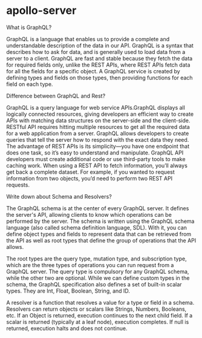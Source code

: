 # apollo-server

What is GraphQL?

GraphQL is a language that enables us to provide a complete and understandable description of the data in our API. GraphQL is a syntax that describes how to ask for data, and is generally used to load data from a server to a client. GraphQL are fast and stable because they fetch the data for required fields only, unlike the REST APIs, where REST APIs fetch data for all the fields for a specific object. A GraphQL service is created by defining types and fields on those types, then providing functions for each field on each type.

Difference between GraphQL and Rest?

GraphQL is a query language for web service APIs.GraphQL displays all logically connected resources, giving developers an efficient way to create APIs with matching data structures on the server-side and the client-side.	
RESTful API requires hitting multiple resources to get all the required data for a web application from a server.
GraphQL allows developers to create queries that tell the server how to respond with the exact data they need.	
The advantage of REST APIs is its simplicity—you have one endpoint that does one task, so it’s easy to understand and manipulate.
GraphQL API developers must create additional code or use third-party tools to make caching work.
When using a REST API to fetch information, you’ll always get back a complete dataset. For example, if you wanted to request information from two objects, you’d need to perform two REST API requests.

Write down about Schema and Resolvers?

The GraphQL schema is at the center of every GraphQL server. It defines the server's API, allowing clients to know which operations can be performed by the server. The schema is written using the GraphQL schema language (also called schema definition language, SDL). With it, you can define object types and fields to represent data that can be retrieved from the API as well as root types that define the group of operations that the API allows.

The root types are the query type, mutation type, and subscription type, which are the three types of operations you can run request from a GraphQL server. The query type is compulsory for any GraphQL schema, while the other two are optional. While we can define custom types in the schema, the GraphQL specification also defines a set of built-in scalar types. They are Int, Float, Boolean, String, and ID.

A resolver is a function that resolves a value for a type or field in a schema. Resolvers can return objects or scalars like Strings, Numbers, Booleans, etc. If an Object is returned, execution continues to the next child field. If a scalar is returned (typically at a leaf node), execution completes. If null is returned, execution halts and does not continue.
